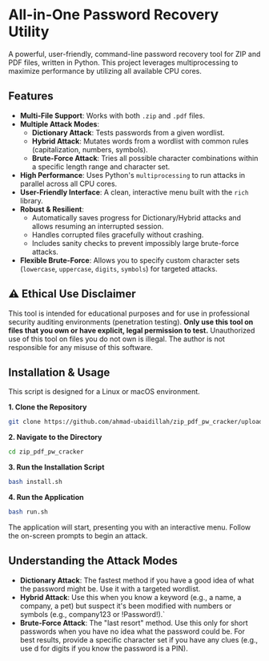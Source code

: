 # All-in-One Password Recovery Utility

A powerful, user-friendly, command-line password recovery tool for ZIP and PDF files, written in Python. This project leverages multiprocessing to maximize performance by utilizing all available CPU cores.

## Features

- **Multi-File Support**: Works with both `.zip` and `.pdf` files.
- **Multiple Attack Modes**:
  - **Dictionary Attack**: Tests passwords from a given wordlist.
  - **Hybrid Attack**: Mutates words from a wordlist with common rules (capitalization, numbers, symbols).
  - **Brute-Force Attack**: Tries all possible character combinations within a specific length range and character set.
- **High Performance**: Uses Python's `multiprocessing` to run attacks in parallel across all CPU cores.
- **User-Friendly Interface**: A clean, interactive menu built with the `rich` library.
- **Robust & Resilient**:
  - Automatically saves progress for Dictionary/Hybrid attacks and allows resuming an interrupted session.
  - Handles corrupted files gracefully without crashing.
  - Includes sanity checks to prevent impossibly large brute-force attacks.
- **Flexible Brute-Force**: Allows you to specify custom character sets (`lowercase`, `uppercase`, `digits`, `symbols`) for targeted attacks.

## ⚠️ Ethical Use Disclaimer

This tool is intended for educational purposes and for use in professional security auditing environments (penetration testing). **Only use this tool on files that you own or have explicit, legal permission to test.** Unauthorized use of this tool on files you do not own is illegal. The author is not responsible for any misuse of this software.

## Installation & Usage

This script is designed for a Linux or macOS environment.

**1. Clone the Repository**
```bash
git clone https://github.com/ahmad-ubaidillah/zip_pdf_pw_cracker/upload
```

**2. Navigate to the Directory**
```bash
cd zip_pdf_pw_cracker
````

**3. Run the Installation Script**
```bash
bash install.sh
````

**4. Run the Application**
```bash
bash run.sh
````

The application will start, presenting you with an interactive menu. Follow the on-screen prompts to begin an attack.

## Understanding the Attack Modes
- **Dictionary Attack**:
    The fastest method if you have a good idea of what the password might be. Use it with a targeted wordlist.
- **Hybrid Attack**:
    Use this when you know a keyword (e.g., a name, a company, a pet) but suspect it's been modified with numbers or symbols (e.g., company123 or !Password!).`
- **Brute-Force Attack**:
    The "last resort" method. Use this only for short passwords when you have no idea what the password could be. For best results, provide a specific character set if you have any clues (e.g., use d for digits if you know the password is a PIN).
